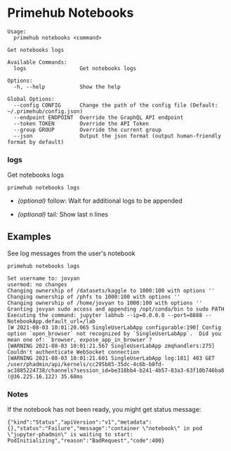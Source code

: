 
# Primehub Notebooks

```
Usage: 
  primehub notebooks <command>

Get notebooks logs

Available Commands:
  logs                 Get notebooks logs

Options:
  -h, --help           Show the help

Global Options:
  --config CONFIG      Change the path of the config file (Default: ~/.primehub/config.json)
  --endpoint ENDPOINT  Override the GraphQL API endpoint
  --token TOKEN        Override the API Token
  --group GROUP        Override the current group
  --json               Output the json format (output human-friendly format by default)

```


### logs

Get notebooks logs


```
primehub notebooks logs
```
 

* *(optional)* follow: Wait for additional logs to be appended

* *(optional)* tail: Show last n lines



 

## Examples

See log messages from the user's notebook

```
primehub notebooks logs
```

```
Set username to: jovyan
usermod: no changes
Changing ownership of /datasets/kaggle to 1000:100 with options ''
Changing ownership of /phfs to 1000:100 with options ''
Changing ownership of /home/jovyan to 1000:100 with options ''
Granting jovyan sudo access and appending /opt/conda/bin to sudo PATH
Executing the command: jupyter labhub --ip=0.0.0.0 --port=8888 --NotebookApp.default_url=/lab
[W 2021-08-03 10:01:20.065 SingleUserLabApp configurable:190] Config option `open_browser` not recognized by `SingleUserLabApp`.  Did you mean one of: `browser, expose_app_in_browser`?
[WARNING 2021-08-03 10:01:21.567 SingleUserLabApp zmqhandlers:275] Couldn't authenticate WebSocket connection
[WARNING 2021-08-03 10:01:21.601 SingleUserLabApp log:181] 403 GET /user/phadmin/api/kernels/cc295b85-35dc-4c6b-b8fd-ac3885224738/channels?session_id=be318bb4-b241-4b57-83a3-63f10b746ba8 (@36.225.16.122) 35.68ms
```

### Notes

If the notebook has not been ready, you might get status message:

```
{"kind":"Status","apiVersion":"v1","metadata":{},"status":"Failure","message":"container \"notebook\" in pod \"jupyter-phadmin\" is waiting to start: PodInitializing","reason":"BadRequest","code":400}
```